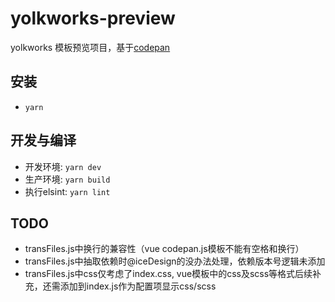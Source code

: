 # yolkworks-preview
  yolkworks 模板预览项目，基于[codepan](https://github.com/egoist/codepan)

## 安装
- `yarn`

## 开发与编译
- 开发环境: `yarn dev`
- 生产环境: `yarn build`
- 执行elsint: `yarn lint`


## TODO
- transFiles.js中换行的兼容性（vue codepan.js模板不能有空格和换行）
- transFiles.js中抽取依赖时@iceDesign的没办法处理，依赖版本号逻辑未添加
- transFiles.js中css仅考虑了index.css, vue模板中的css及scss等格式后续补充，还需添加到index.js作为配置项显示css/scss
